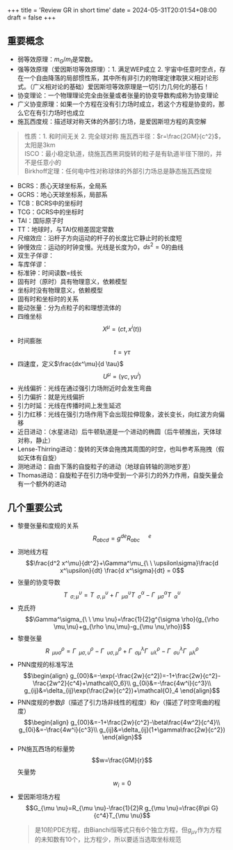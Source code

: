 +++
title = 'Review GR in short time'
date = 2024-05-31T20:01:54+08:00
draft = false
+++
## 重要概念
- 弱等效原理：$m_G/m_I$是常数。
- 强等效原理（爱因斯坦等效原理）：1. 满足WEP成立 2. 宇宙中任意时空点，存在一个自由降落的局部惯性系，其中所有非引力的物理定律取狭义相对论形式。（广义相对论的基础）爱因斯坦等效原理是一切引力几何化的基石！
- 协变理论：一个物理理论完全由张量或者张量的协变导数构成称为协变理论
- 广义协变原理：如果一个方程在没有引力场时成立，若这个方程是协变的，那么它在有引力场时也成立
- 施瓦西度规：描述球对称天体的外部引力场，是爱因斯坦方程的真空解
> 性质：1. 和时间无关 2. 完全球对称
> 施瓦西半径：$r=\frac{2GM}{c^2}$，太阳是3km \
> ISCO：最小稳定轨道，绕施瓦西黑洞旋转的粒子是有轨道半径下限的，并不是任意小的 \
> Birkhoff定理：任何电中性对称球体的外部引力场总是静态施瓦西度规
- BCRS：质心天球坐标系，全局系
- GCRS：地心天球坐标系，局部系
- TCB：BCRS中的坐标时
- TCG：GCRS中的坐标时
- TAI：国际原子时
- TT：地球时，与TAI仅相差固定常数
- 尺缩效应：沿杆子方向运动的杆子的长度比它静止时的长度短
- 钟慢效应：运动的时钟变慢。光线是长度为0，$ds^2=0$的曲线
- 双生子佯谬：
- 车库佯谬：
- 标准钟：时间读数=线长
- 固有时（原时）具有物理意义，依赖模型
- 坐标时没有物理意义，依赖模型
- 固有时和坐标时的关系
- 能动张量：分为点粒子的和理想流体的
- 四维坐标$$X^\mu=(ct,x^i(t))$$
- 时间膨胀$$t=\gamma \tau$$
- 四速度，定义$\frac{dx^\mu}{d \tau}$$$U^\mu=(\gamma c,\gamma u^i)$$
- 光线偏折：光线在通过强引力场附近时会发生弯曲
- 引力偏折：就是光线偏折
- 引力时延：光线在传播时间上发生延迟
- 引力红移：光线在强引力场作用下会出现拉伸现象，波长变长，向红波方向偏移
- 近日进动：（水星进动）后牛顿轨道是一个进动的椭圆（后牛顿推出，天体球对称，静止）
- Lense-Thirring进动：旋转的天体会拖拽其周围的时空，也叫参考系拖拽（假如天体有自旋）
- 测地进动：自由下落的自旋粒子的进动（地球自转轴的测地岁差）
- Thomas进动：自旋粒子在引力场中受到一个非引力的外力作用，自旋矢量会有一个额外的进动


## 几个重要公式
- 黎曼张量和度规的关系$$R_{abcd}=g^{de}R_{abc}^{\ \ \ \ \ \ e}$$
- 测地线方程$$\frac{d^2 x^\mu}{dt^2}+\Gamma^\mu_{\ \ \upsilon\sigma}\frac{d x^\upsilon}{dt} \frac{d x^\sigma}{dt} = 0$$
- 张量的协变导数 $$T^\upsilon_{\ \ \sigma;\mu}=T^\upsilon_{\ \ \sigma,\mu}+\Gamma^{\upsilon}_{\ \ \mu\alpha}T^\alpha_{\ \ \sigma}-\Gamma^{\alpha}_{\ \ \mu\sigma}T^\upsilon_{\ \ \alpha}$$
- 克氏符$$\Gamma^\sigma_{\ \ \mu \nu}=\frac{1}{2}g^{\sigma \rho}(g_{\rho \mu,\nu}+g_{\rho \nu,\mu}-g_{\mu \nu,\rho})$$
- 黎曼张量$$R^{\rho}_{\ \ \mu \upsilon \sigma}=\Gamma^\rho_{\ \ \mu \sigma,\upsilon}-\Gamma^\rho_{\ \ \upsilon \sigma,\mu}+\Gamma^\lambda_{\ \ \sigma\mu}\Gamma^\rho_{\ \ \upsilon \lambda}-\Gamma^\lambda_{\ \ \sigma\upsilon }\Gamma^\rho_{\ \ \mu \lambda}$$
- PNN度规的标准写法$$\begin{align}
g_{00}&=-\exp(-\frac{2w}{c^2})=-1+\frac{2w}{c^2}-\frac{2w^2}{c^4}+\mathcal{O_6}\\
g_{0i}&=-\frac{4w^i}{c^3}\\
g_{ij}&=\delta_{ij}\exp(\frac{2w}{c^2})+\mathcal{O}_4
\end{align}$$
- PNN度规的参数$\beta$（描述了引力场非线性的程度）和$\gamma$（描述了时空弯曲的程度）$$\begin{align}
g_{00}&=-1+\frac{2w}{c^2}-\beta\frac{4w^2}{c^4}\\
g_{0i}&=-\frac{4w^i}{c^3}\\
g_{ij}&=\delta_{ij}(1+\gamma\frac{2w}{c^2})
\end{align}$$
- PN施瓦西场的标量势$$w=\frac{GM}{r}$$ 矢量势$$w_i=0$$
- 爱因斯坦场方程$$G_{\mu \nu}=R_{\mu \nu}-\frac{1}{2}R g_{\mu \nu}=\frac{8\pi G}{c^4}T_{\mu \nu}$$
  > 是10阶PDE方程，由Bianchi恒等式只有6个独立方程，但$g_{\mu \nu}$作为方程的未知数有10个，比方程少，所以要适当选取坐标规范
